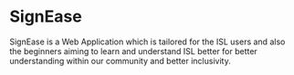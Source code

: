 # SignEase
SignEase is a Web Application which is tailored for the ISL users and also the beginners aiming to learn and understand ISL better for better understanding within our community and better inclusivity. 
